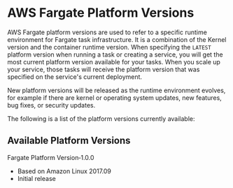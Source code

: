 # AWS Fargate Platform Versions<a name="platform_versions"></a>

AWS Fargate platform versions are used to refer to a specific runtime environment for Fargate task infrastructure\. It is a combination of the Kernel version and the container runtime version\. When specifying the `LATEST` platform version when running a task or creating a service, you will get the most current platform version available for your tasks\. When you scale up your service, those tasks will receive the platform version that was specified on the service's current deployment\.

New platform versions will be released as the runtime environment evolves, for example if there are kernel or operating system updates, new features, bug fixes, or security updates\.

The following is a list of the platform versions currently available:

## Available Platform Versions<a name="available_pv"></a>

Fargate Platform Version‐1\.0\.0  
+ Based on Amazon Linux 2017\.09
+ Initial release
